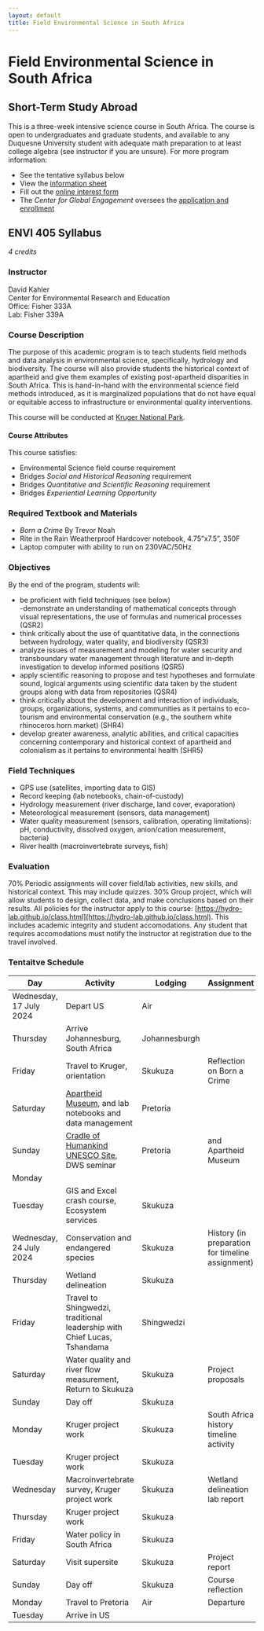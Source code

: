 ```yaml
---
layout: default
title: Field Environmental Science in South Africa
---
```

# Field Environmental Science in South Africa  
## Short-Term Study Abroad  
This is a three-week intensive science course in South Africa.  The course is open to undergraduates and graduate students, and available to any Duquesne University student with adequate math preparation to at least college algebra (see instructor if you are unsure).  For more program information:  
- See the tentative syllabus below  
- View the [information sheet](https://duq.box.com/s/7msosgk2z8nu759wyb06w5kpf8iip3jw)  
- Fill out the [online interest form](https://forms.gle/rgA7QWKETBzRxavy6)  
- The *Center for Global Engagement* oversees the [application and enrollment](https://www.duq.edu/academics/study-abroad)  

## ENVI 405 Syllabus  
*4 credits*  
### Instructor  
David Kahler  
Center for Environmental Research and Education  
Office: Fisher 333A  
Lab: Fisher 339A  

### Course Description
The purpose of this academic program is to teach students field methods and data analysis in environmental science, specifically, hydrology and biodiversity.  The course will also provide students the historical context of apartheid and give them examples of existing post-apartheid disparities in South Africa.  This is hand-in-hand with the environmental science field methods introduced, as it is marginalized populations that do not have equal or equitable access to infrastructure or environmental quality interventions.  

This course will be conducted at [Kruger National Park](https://tropicalstudies.org/portfolio/skukuza-research-station/).  

#### Course Attributes  
This course satisfies:  
- Environmental Science field course requirement  
- Bridges *Social and Historical Reasoning* requirement
- Bridges *Quantitative and Scientific Reasoning* requirement
- Bridges *Experiential Learning Opportunity*  

### Required Textbook and Materials  
- *Born a Crime* By Trevor Noah  
- Rite in the Rain Weatherproof Hardcover notebook, 4.75”x7.5”, 350F  
- Laptop computer with ability to run on 230VAC/50Hz  

### Objectives  
By the end of the program, students will:
- be proficient with field techniques (see below)  
-demonstrate an understanding of mathematical concepts through visual representations, the use of formulas and numerical processes (QSR2)  
-	think critically about the use of quantitative data, in the connections between hydrology, water quality, and biodiversity (QSR3)  
-	analyze issues of measurement and modeling for water security and transboundary water management through literature and in-depth investigation to develop informed positions (QSR5)  
-	apply scientific reasoning to propose and test hypotheses and formulate sound, logical arguments using scientific data taken by the student groups along with data from repositories (QSR4)  
-	think critically about the development and interaction of individuals, groups, organizations, systems, and communities as it pertains to eco-tourism and environmental conservation (e.g., the southern white rhinoceros horn market) (SHR4)  
-	develop greater awareness, analytic abilities, and critical capacities concerning contemporary and historical context of apartheid and colonialism as it pertains to environmental health (SHR5)  

### Field Techniques  
- GPS use (satellites, importing data to GIS)  
- Record keeping (lab notebooks, chain-of-custody)  
- Hydrology measurement (river discharge, land cover, evaporation)  
- Meteorological measurement (sensors, data management)  
- Water quality measurement (sensors, calibration, operating limitations): pH, conductivity, dissolved oxygen, anion/cation measurement, bacteria)  
- River health (macroinvertebrate surveys, fish)  

### Evaluation  
70% Periodic assignments will cover field/lab activities, new skills, and historical context.  This may include quizzes.
30% Group project, which will allow students to design, collect data, and make conclusions based on their results.
All policies for the instructor apply to this course: [https://hydro-lab.github.io/class.html](https://hydro-lab.github.io/class.html).  This includes academic integrity and student accomodations.  Any student that requires accomodations must notify the instructor at registration due to the travel involved.  

### Tentaitve Schedule  

|Day	                   |Activity                                                                 |Lodging       |Assignment |  
|------------------------|-------------------------------------------------------------------------|--------------|-----------|  
|Wednesday, 17 July 2024 |Depart US                                                                |Air	          |           |  
|Thursday                |Arrive Johannesburg, South Africa                                        |Johannesburgh |           |  
|Friday	                 |Travel to Kruger, orientation                                            |Skukuza       |Reflection on Born a Crime |  
|Saturday	               |[Apartheid Museum](https://www.apartheidmuseum.org/), and lab notebooks and data management                |Pretoria |           |  
|Sunday                  |[Cradle of Humankind UNESCO Site](https://www.maropeng.co.za/content/page/sterkfontein-caves), DWS seminar |Pretoria | and Apartheid Museum |  
|Monday                  |
|Tuesday                 |GIS and Excel crash course, Ecosystem services                           |Skukuza       |                                                |  
|Wednesday, 24 July 2024 |Conservation and endangered species                                      |Skukuza       |History (in preparation for timeline assignment)|  
|Thursday                |Wetland delineation	                                                    |Skukuza	     |                                                |  
|Friday                  |Travel to Shingwedzi, traditional leadership with Chief Lucas, Tshandama |Shingwedzi    |                                                |  
|Saturday                |Water quality and river flow measurement, Return to Skukuza              |Skukuza       |Project proposals                               |  
|Sunday                  |Day off                                                                  |Skukuza	     |                                                |  
|Monday                  |Kruger project work                                                      |Skukuza       |South Africa history timeline activity          |  
|Tuesday                 |Kruger project work                                                      |Skukuza       |                                                |  
|Wednesday               |Macroinvertebrate survey, Kruger project work                            |Skukuza       |Wetland delineation lab report                  |  
|Thursday	               |Kruger project work                                                      |Skukuza       |                                                |  
|Friday                  |Water policy in South Africa	                                            |Skukuza       |                                                |  
|Saturday	               |Visit supersite                                                          |Skukuza       |Project report                                  |  
|Sunday	                 |Day off                                                                  |Skukuza       |Course reflection                               |  
|Monday                  |Travel to Pretoria                                                       |Air           |Departure                                       |  
|Tuesday                 |Arrive in US		                                                          |              |                                                |  


